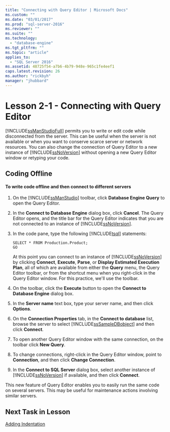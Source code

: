 ```yaml
---
title: "Connecting with Query Editor | Microsoft Docs"
ms.custom: ""
ms.date: "03/01/2017"
ms.prod: "sql-server-2016"
ms.reviewer: ""
ms.suite: ""
ms.technology: 
  - "database-engine"
ms.tgt_pltfrm: ""
ms.topic: "article"
applies_to: 
  - "SQL Server 2016"
ms.assetid: 48725f54-a7b6-4b79-948e-965c1fe4eef1
caps.latest.revision: 26
ms.author: "rickbyh"
manager: "jhubbard"
---
```

# Lesson 2-1 - Connecting with Query Editor
[!INCLUDE[ssManStudioFull](../../../advanced-analytics/r-services/includes/ssmanstudiofull-md.md)] permits you to write or edit code while disconnected from the server. This can be useful when the server is not available or when you want to conserve scarce server or network resources. You can also change the connection of Query Editor to a new instance of [!INCLUDE[ssNoVersion](../../../advanced-analytics/r-services/includes/ssnoversion-md.md)] without opening a new Query Editor window or retyping your code.  
  
## Coding Offline  
  
#### To write code offline and then connect to different servers  
  
1.  On the [!INCLUDE[ssManStudio](../../../advanced-analytics/r-services/includes/ssmanstudio-md.md)] toolbar, click **Database Engine Query** to open the Query Editor.  
  
2.  In the **Connect to Database Engine** dialog box, click **Cancel**. The Query Editor opens, and the title bar for the Query Editor indicates that you are not connected to an instance of [!INCLUDE[ssNoVersion](../../../advanced-analytics/r-services/includes/ssnoversion-md.md)].  
  
3.  In the code pane, type the following [!INCLUDE[tsql](../../../advanced-analytics/r-services/includes/tsql-md.md)] statements:  
  
    ```  
    SELECT * FROM Production.Product;  
    GO  
    ```  
  
    At this point you can connect to an instance of [!INCLUDE[ssNoVersion](../../../advanced-analytics/r-services/includes/ssnoversion-md.md)] by clicking **Connect**, **Execute**, **Parse**, or **Display Estimated Execution Plan**, all of which are available from either the **Query** menu, the Query Editor toolbar, or from the shortcut menu when you right-click in the Query Editor window. For this practice, we'll use the toolbar.  
  
4.  On the toolbar, click the **Execute** button to open the **Connect to Database Engine** dialog box.  
  
5.  In the **Server name** text box, type your server name, and then click **Options**.  
  
6.  On the **Connection Properties** tab, in the **Connect to database** list, browse the server to select [!INCLUDE[ssSampleDBobject](../../../database-engine/availability-groups/windows/includes/sssampledbobject-md.md)] and then click **Connect**.  
  
7.  To open another Query Editor window with the same connection, on the toolbar click **New Query**.  
  
8.  To change connections, right-click in the Query Editor window, point to **Connection**, and then click **Change Connection**.  
  
9. In the **Connect to SQL Server** dialog box, select another instance of [!INCLUDE[ssNoVersion](../../../advanced-analytics/r-services/includes/ssnoversion-md.md)] if available, and then click **Connect**.  
  
This new feature of Query Editor enables you to easily run the same code on several servers. This may be useful for maintenance actions involving similar servers.  
  
## Next Task in Lesson  
[Adding Indentation](../../../tools/sql-server-management-studio/tutorials/lesson-2-2-adding-indentation.md)  
  
  
  
